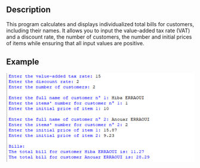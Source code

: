 ## Description
This program calculates and displays individualized total bills for customers, including their names. It allows you to input the value-added tax rate (VAT) and a discount rate, the number of customers, the number and initial prices of items while ensuring that all input values are positive.
## Example
<img src="example.1.png">

